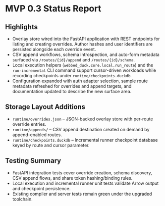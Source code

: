 # MVP 0.3 Status Report

## Highlights

- Overlay store wired into the FastAPI application with REST endpoints for listing and creating overrides. Author hashes and user identifiers are persisted alongside each override event.
- CSV append workflows, schema introspection, and auto-form metadata surfaced via `/routes/{id}/append` and `/routes/{id}/schema`.
- Local execution helpers (`webbed_duck.core.local.run_route`) and the `run-incremental` CLI command support cursor-driven workloads while recording checkpoints under `runtime/checkpoints.duckdb`.
- Configuration expanded with auth adapter selection, sample route metadata refreshed for overrides and append targets, and documentation updated to describe the new surface area.

## Storage Layout Additions

- `runtime/overrides.json` – JSON-backed overlay store with per-route override entries.
- `runtime/appends/` – CSV append destination created on demand by append-enabled routes.
- `runtime/checkpoints.duckdb` – Incremental runner checkpoint database keyed by route and cursor parameter.

## Testing Summary

- FastAPI integration tests cover override creation, schema discovery, CSV append flows, and share token hashing/binding rules.
- Local execution and incremental runner unit tests validate Arrow output and checkpoint persistence.
- Existing compiler and server tests remain green under the upgraded toolchain.

